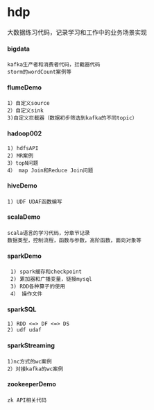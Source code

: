 # hdp
大数据练习代码，记录学习和工作中的业务场景实现

#### bigdata
    kafka生产者和消费者代码，拦截器代码
    storm的wordCount案例等
     
#### flumeDemo
    1）自定义source
    2）自定义sink
    3)自定义拦截器（数据初步筛选到kafka的不同topic）

#### hadoop002
    1) hdfsAPI
    2) MR案例    
    3）topN问题
    4） map Join和Reduce Join问题

#### hiveDemo
    1) UDF UDAF函数编写

#### scalaDemo
    scala语言的学习代码，分章节记录
    数据类型，控制流程，函数与参数，高阶函数，面向对象等
       
#### sparkDemo
     1) spark缓存和checkpoint
     2) 累加器和广播变量，链接mysql
     3) RDD各种算子的使用 
     4） 操作文件   

#### sparkSQL
    1) RDD <=> DF <=> DS
    2) udf udaf

#### sparkStreaming
    1)nc方式的wc案例
    2）对接kafka的wc案例
    
#### zookeeperDemo
    zk API相关代码
        